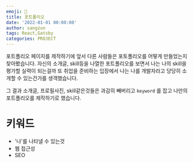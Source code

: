 ```yaml
---
emoji: 🧢
title: 포트폴리오
date: '2022-01-01 00:00:00'
author: sangzun
tags: React,Gatsby
categories: PROJECT
---
```


포트폴리오 페이지를 제작하기에 앞서 다른 사람들은 포토폴리오를 어떻게 만들었는지 찾아봤습니다. 자신의 소개글, skill등을 나열한 포트폴리오를 보면서 나는 나의 skill을 평가할 실력이 되는걸까 또 취업을 준비하는 입장에서 나는 나를 개발자라고 당당히 소개할 수 있는건가를 생객했습니다.

그 결과 소개글, 프로필사진, skill같은것들은 과감히 빼버리고 `keyword` 를 잡고 나만의 포트폴리오를 제작하기로 했습니다.

# 키워드

- '나'를 나타낼 수 있는것
- 웹 접근성
- SEO
